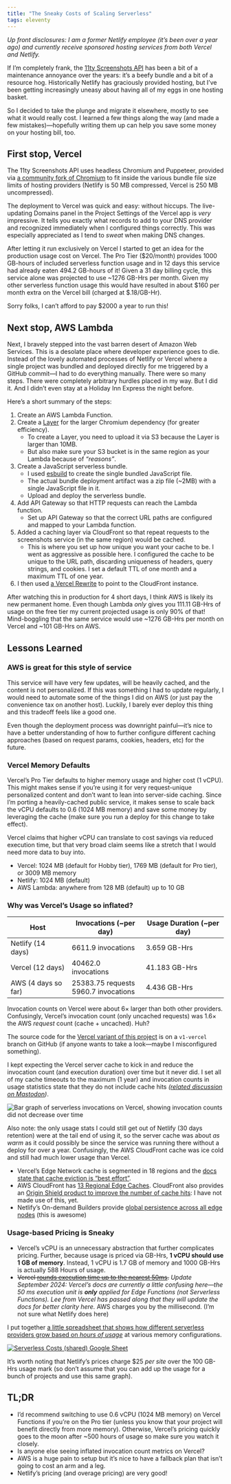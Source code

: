 ```yaml
---
title: "The Sneaky Costs of Scaling Serverless"
tags: eleventy
---
```

_Up front disclosures: I am a former Netlify employee (it’s been over a year ago) and currently receive sponsored hosting services from both Vercel and Netlify._

If I’m completely frank, the [11ty Screenshots API](https://www.11ty.dev/docs/services/screenshots/) has been a bit of a maintenance annoyance over the years: it’s a beefy bundle and a bit of a resource hog. Historically Netlify has graciously provided hosting, but I’ve been getting increasingly uneasy about having all of my eggs in one hosting basket.

So I decided to take the plunge and migrate it elsewhere, mostly to see what it would really cost. I learned a few things along the way (and made a few mistakes)—hopefully writing them up can help you save some money on your hosting bill, too.

## First stop, Vercel

The 11ty Screenshots API uses headless Chromium and Puppeteer, provided via [a community fork of Chromium](https://github.com/Sparticuz/chromium) to fit inside the various bundle file size limits of hosting providers (Netlify is 50 MB compressed, Vercel is 250 MB uncompressed).

The deployment to Vercel was quick and easy: without hiccups. The live-updating Domains panel in the Project Settings of the Vercel app is _very_ impressive. It tells you exactly what records to add to your DNS provider and recognized immediately when I configured things correctly. This was especially appreciated as I tend to _sweat_ when making DNS changes.

After letting it run exclusively on Vercel I started to get an idea for the production usage cost on Vercel. The Pro Tier ($20/month) provides 1000 GB-hours of included serverless function usage and in 12 days this service had already eaten 494.2 GB-hours of it! Given a 31 day billing cycle, this service alone was projected to use ~1276 GB-Hrs per month. Given my other serverless function usage this would have resulted in about $160 per month extra on the Vercel bill (charged at $.18/GB-Hr).

Sorry folks, I can’t afford to pay $2000 a year to run this!

## Next stop, AWS Lambda

Next, I bravely stepped into the vast barren desert of Amazon Web Services. This is a desolate place where developer experience goes to die. Instead of the lovely automated processes of Netlify or Vercel where a single project was bundled and deployed directly for me triggered by a GitHub commit—I had to do everything manually. There were so many steps. There were completely arbitrary hurdles placed in my way. But I did it. And I didn’t even stay at a Holiday Inn Express the night before.

Here’s a short summary of the steps:

1. Create an AWS Lambda Function.
1. Create a [Layer](https://docs.aws.amazon.com/lambda/latest/dg/chapter-layers.html) for the larger Chromium dependency (for greater efficiency).
	* To create a Layer, you need to upload it via S3 because the Layer is larger than 10MB.
	* But also make sure your S3 bucket is in the same region as your Lambda because of *“reasons”*.
1. Create a JavaScript serverless bundle.
	* I used [esbuild](https://esbuild.github.io/) to create the single bundled JavaScript file.
	* The actual bundle deployment artifact was a zip file (~2MB) with a single JavaScript file in it.
	* Upload and deploy the serverless bundle.
1. Add API Gateway so that HTTP requests can reach the Lambda function.
	* Set up API Gateway so that the correct URL paths are configured and mapped to your Lambda function.
1. Added a caching layer via CloudFront so that repeat requests to the screenshots service (in the same region) would be cached.
	* This is where you set up how unique you want your cache to be. I went as aggressive as possible here. I configured the cache to be unique to the URL path, discarding uniqueness of headers, query strings, and cookies. I set a default TTL of one month and a maximum TTL of one year.
1. I then used [a Vercel Rewrite](https://vercel.com/docs/edge-network/rewrites) to point to the CloudFront instance.

After watching this in production for 4 short days, I think AWS is likely its new permanent home. Even though Lambda *only* gives you 111.11 GB-Hrs of usage on the free tier my current projected usage is only 90% of that! Mind-boggling that the same service would use ~1276 GB-Hrs per month on Vercel and ~101 GB-Hrs on AWS.

## Lessons Learned

### AWS is great for this style of service

This service will have very few updates, will be heavily cached, and the content is not personalized. If this was something I had to update regularly, I would need to automate some of the things I did on AWS (or just pay the convenience tax on another host). Luckily, I barely ever deploy this thing and this tradeoff feels like a good one.

Even though the deployment process was downright painful—it’s nice to have a better understanding of how to further configure different caching approaches (based on request params, cookies, headers, etc) for the future.

### Vercel Memory Defaults

Vercel’s Pro Tier defaults to higher memory usage and higher cost (1 vCPU). This might makes sense if you’re using it for very request-unique personalized content and don’t want to lean into server-side caching. Since I’m porting a heavily-cached public service, it makes sense to scale back the vCPU defaults to 0.6 (1024 MB memory) and save some money by leveraging the cache (make sure you run a deploy for this change to take effect).

Vercel claims that higher vCPU can translate to cost savings via reduced execution time, but that very broad claim seems like a stretch that I would need more data to buy into.

* Vercel: 1024 MB (default for Hobby tier), 1769 MB (default for Pro tier), or 3009 MB memory
* Netlify: 1024 MB (default)
* AWS Lambda: anywhere from 128 MB (default) up to 10 GB

### Why was Vercel’s Usage so inflated?

<table>
  <thead>
    <tr>
      <th>Host</th>
      <th>Invocations (~per day)</th>
      <th class="numeric">Usage Duration (~per day)</th>
    </tr>
  </thead>
  <tbody>
    <tr>
      <td>Netlify (14 days)</td>
      <td>6611.9 invocations</td><!-- 92567 -->
      <td class="numeric">3.659 GB-Hrs</td><!-- 51.23 -->
    </tr>
    <tr>
      <td>Vercel (12 days)</td>
      <td>40462.0 invocations</td><!-- 485545 -->
      <td class="numeric">41.183 GB-Hrs</td><!-- 494.2 -->
    </tr>
    <tr>
      <td>AWS (4 days so far)</td>
      <td>25383.75 requests<br>5960.7 invocations</td><!-- 23843 API gateway, 101535 Cloudfront -->
      <td class="numeric">4.436 GB-Hrs</td><!-- 63884 seconds, 17.74555556h -->
    </tr>
  </tbody>
</table>

Invocation counts on Vercel were about 6× larger than both other providers. Confusingly, Vercel’s invocation count (only uncached requests) was 1.6× the AWS _request_ count (cache + uncached). Huh?

The source code for the [Vercel variant of this project](https://github.com/11ty/api-screenshot/tree/v1-vercel) is on a `v1-vercel` branch on GitHub (if anyone wants to take a look—maybe I misconfigured something).

I kept expecting the Vercel server cache to kick in and reduce the invocation count (and execution duration) over time but it never did. I set all of my cache timeouts to the maximum (1 year) and invocation counts in usage statistics state that they do not include cache hits _([related discussion on Mastodon](https://fediverse.zachleat.com/@zachleat/112899549153465977))_.

<img src="/web/img/posts/serverless-cost/vercel-invocations-2.png" alt="Bar graph of serverless invocations on Vercel, showing invocation counts did not decrease over time">

Also note: the only usage stats I could still get out of Netlify (30 days retention) were at the tail end of using it, so the server cache was about _as warm_ as it could possibly be since the service was running there without a deploy for over a year. Confusingly, the AWS CloudFront cache was ice cold and still had much lower usage than Vercel.

* Vercel’s Edge Network cache is segmented in 18 regions and the [docs state that cache eviction is “best effort”](https://vercel.com/docs/edge-network/caching#limits).
* AWS CloudFront has [13 Regional Edge Caches](https://aws.amazon.com/cloudfront/features/). CloudFront also provides an [Origin Shield product to improve the number of cache hits](https://docs.aws.amazon.com/AmazonCloudFront/latest/DeveloperGuide/cache-hit-ratio.html#cache-hit-ratio-use-origin-shield): I have not made use of this, yet.
* Netlify’s On-demand Builders provide [global persistence across all edge nodes](https://www.netlify.com/blog/2021/10/25/faster-more-reliable-page-loads-with-update-to-on-demand-builders/) (this is awesome)

### Usage-based Pricing is Sneaky

* Vercel’s vCPU is an unnecessary abstraction that further complicates pricing. Further, because usage is priced via GB-Hrs, **1 vCPU should use 1 GB of memory**. Instead, 1 vCPU is 1.7 GB of memory and 1000 GB-Hrs is actually 588 Hours of usage.
* ~~Vercel [rounds execution time up to the nearest 50ms](https://vercel.com/docs/functions/usage-and-pricing).~~ _Update September 2024: Vercel’s docs are currently a little confusing here—the 50 ms execution unit is **only** applied for Edge Functions (not Serverless Functions). Lee from Vercel has passed along that they will update the docs for better clarity here._ AWS charges you by the millisecond. (I’m not sure what Netlify does here)

I put together [a little spreadsheet that shows how different serverless providers grow based on _hours of usage_](https://docs.google.com/spreadsheets/d/1gsTXuAcZdjuvp0rt0HtL1w7WiyAljjRaDiojbWT_Sx8/edit?usp=sharing) at various memory configurations.

<a href="https://docs.google.com/spreadsheets/d/1gsTXuAcZdjuvp0rt0HtL1w7WiyAljjRaDiojbWT_Sx8/edit?usp=sharing"><img src="/web/img/posts/serverless-cost/graph.png" alt="Serverless Costs (shared) Google Sheet"></a>

It’s worth noting that Netlify’s prices charge $25 _per site_ over the 100 GB-Hrs usage mark (so don’t assume that you can add up the usage for a bunch of projects and use this same graph).

## TL;DR

* I’d recommend switching to use 0.6 vCPU (1024 MB memory) on Vercel Functions if you’re on the Pro tier (unless you know that your project will benefit directly from more memory). Otherwise, Vercel’s pricing quickly goes to the moon after ~500 hours of usage so make sure you watch it closely.
* Is anyone else seeing inflated invocation count metrics on Vercel?
* AWS is a huge pain to setup but it’s nice to have a fallback plan that isn’t going to cost an arm and a leg.
* Netlify’s pricing (and overage pricing) are very good!
